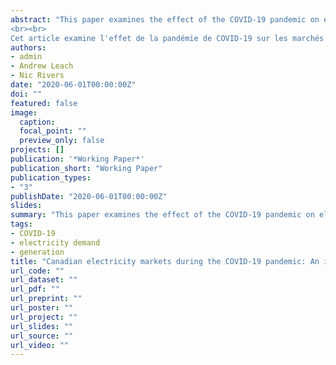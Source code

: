 ```yaml
---
abstract: "This paper examines the effect of the COVID-19 pandemic on electricity  markets  across  select  Canadian  provinces  with  available  data. Using high frequency electricity data, we find electricity demand declined by roughly 10% in Ontario, and by about 5% in Alberta, British Columbia, and New Brunswick. On the supply side, in Alberta we find reductions from some natural gas plants and an increase in net generation from the oil sands region,  while  Ontario  sees  an  increase  in  net  electricity  exports.  Policy implications include potential rate impacts due to fixed charges spread over a smaller rate base, the potential use of electricity data as a real-time economic indicator during the pandemic, and a call to arms to make electricity data across all Canadian provinces more readily available.
<br><br>
Cet article examine l'effet de la pandémie de COVID-19 sur les marchés de l'électricité dans certaines provinces canadiennes avec les données disponibles. À l'aide de données sur l'électricité à haute fréquence, nous constatons que la demande d'électricité a diminué d'environ 10% en Ontario, moins dans les autres provinces étudiées. Du côté de l'offre, en Alberta on estime que la production de certaines centrales au gaz naturel a diminué, mais que la production nette à partir des installations des sables bitumineux a augmenté, tandis qu’en Ontario enregistre une augmentation des exportations nettes. Les répercussions sur les politiques comprennent les répercussions potentielles sur les tarifs en raison de frais fixes répartis sur une base tarifaire plus petite, l'utilisation potentielle des données sur l'électricité comme indicateur en temps réel pendant la pandémie et un cri de coeur pour rendre les données sur l'électricité dans toutes les provinces canadiennes plus facilement disponibles."
authors:
- admin
- Andrew Leach
- Nic Rivers
date: "2020-06-01T00:00:00Z"
doi: ""
featured: false
image:
  caption:
  focal_point: ""
  preview_only: false
projects: []
publication: '*Working Paper*'
publication_short: "Working Paper"
publication_types:
- "3"
publishDate: "2020-06-01T00:00:00Z"
slides:
summary: "This paper examines the effect of the COVID-19 pandemic on electricity  markets  across  select  Canadian  provinces  with  available  data. Using high frequency electricity data, we find electricity demand declined by roughly 10% in Ontario, and by about 5% in Alberta, British Columbia, and New Brunswick. On the supply side, in Alberta we find reductions from some natural gas plants and an increase in net generation from the oil sands region,  while  Ontario  sees  an  increase  in  net  electricity  exports.  Policy implications include potential rate impacts due to fixed charges spread over a smaller rate base, the potential use of electricity data as a real-time economic indicator during the pandemic, and a call to arms to make electricity data across all Canadian provinces more readily available."
tags:
- COVID-19
- electricity demand
- generation
title: "Canadian electricity markets during the COVID-19 pandemic: An initial assessment"
url_code: ""
url_dataset: ""
url_pdf: ""
url_preprint: ""
url_poster: ""
url_project: ""
url_slides: ""
url_source: ""
url_video: ""
---
```


